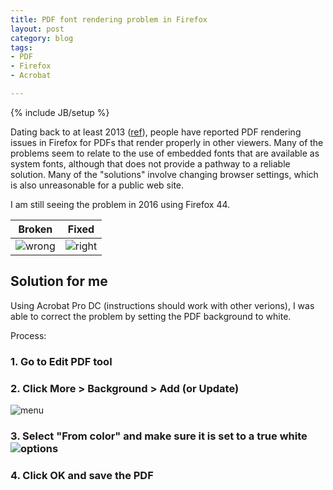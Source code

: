```yaml
---
title: PDF font rendering problem in Firefox
layout: post
category: blog
tags:
- PDF
- Firefox
- Acrobat

---
```

{% include JB/setup %}

Dating back to at least 2013 ([ref](https://support.mozilla.org/en-US/questions/954489)), people have reported PDF rendering issues in Firefox for PDFs that render properly in other viewers.
Many of the problems seem to relate to the use of embedded fonts that are available as system fonts, although that does not provide a pathway to a reliable solution.
Many of the "solutions" involve changing browser settings, which is also unreasonable for a public web site.

I am still seeing the problem in 2016 using Firefox 44.

| Broken | Fixed |
| ------ | ----- |
| ![wrong](http://www.witti.ws/assets/files/firefox-pdf-antialias-bad.png) | ![right](http://www.witti.ws/assets/files/firefox-pdf-antialias-good.png) |

## Solution for me

Using Acrobat Pro DC (instructions should work with other verions), I was able to correct the problem by setting the PDF background to white.

Process:

### 1. Go to Edit PDF tool

### 2. Click More > Background > Add (or Update)
![menu](http://www.witti.ws/assets/files/firefox-pdf-antialias-menu.png)

### 3. Select "From color" and make sure it is set to a true white ![options](http://www.witti.ws/assets/files/firefox-pdf-antialias-color.png)

### 4. Click OK and save the PDF
